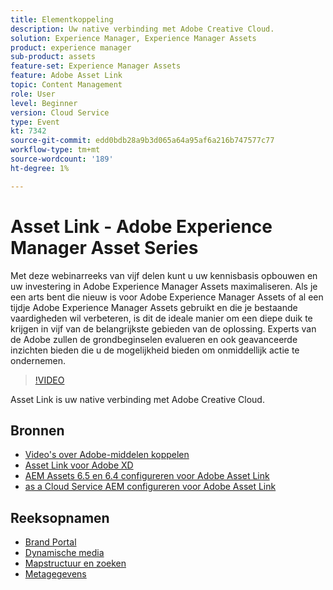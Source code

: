 ```yaml
---
title: Elementkoppeling
description: Uw native verbinding met Adobe Creative Cloud.
solution: Experience Manager, Experience Manager Assets
product: experience manager
sub-product: assets
feature-set: Experience Manager Assets
feature: Adobe Asset Link
topic: Content Management
role: User
level: Beginner
version: Cloud Service
type: Event
kt: 7342
source-git-commit: edd0bdb28a9b3d065a64a95af6a216b747577c77
workflow-type: tm+mt
source-wordcount: '189'
ht-degree: 1%

---
```


# Asset Link - Adobe Experience Manager Asset Series

Met deze webinarreeks van vijf delen kunt u uw kennisbasis opbouwen en uw investering in Adobe Experience Manager Assets maximaliseren. Als je een arts bent die nieuw is voor Adobe Experience Manager Assets of al een tijdje Adobe Experience Manager Assets gebruikt en die je bestaande vaardigheden wil verbeteren, is dit de ideale manier om een diepe duik te krijgen in vijf van de belangrijkste gebieden van de oplossing. Experts van de Adobe zullen de grondbeginselen evalueren en ook geavanceerde inzichten bieden die u de mogelijkheid bieden om onmiddellijk actie te ondernemen.

>[!VIDEO](https://video.tv.adobe.com/v/332127/?quality=12&learn=on&hidetitle=true)

Asset Link is uw native verbinding met Adobe Creative Cloud.

## Bronnen

* [Video&#39;s over Adobe-middelen koppelen](https://experienceleague.adobe.com/docs/experience-manager-learn/assets/adobe-asset-link/launch-adobe-asset-link.html)
* [Asset Link voor Adobe XD](https://helpx.adobe.com/enterprise/admin-guide.html/enterprise/using/adobe-asset-link-for-xd.ug.html)
* [AEM Assets 6.5 en 6.4 configureren voor Adobe Asset Link](https://helpx.adobe.com/enterprise/using/configure-aem-assets-6-for-asset-link.html)
* [as a Cloud Service AEM configureren voor Adobe Asset Link](https://helpx.adobe.com/enterprise/admin-guide.html/enterprise/using/configure-aem-assets-for-asset-link.ug.html)

## Reeksopnamen

* [Brand Portal](brand-portal.md)
* [Dynamische media](dynamic-media.md)
* [Mapstructuur en zoeken](folder-structure-search.md)
* [Metagegevens](metadata.md)
